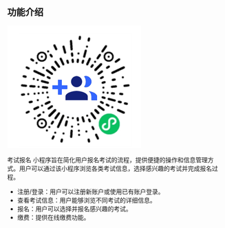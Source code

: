 ## 功能介绍 
![输入图片说明](demo/%E4%BA%8C%E7%BB%B4%E7%A0%81.png)

考试报名 小程序旨在简化用户报名考试的流程，提供便捷的操作和信息管理方式。用户可以通过该小程序浏览各类考试信息，选择感兴趣的考试并完成报名过程。

- 注册/登录：用户可以注册新账户或使用已有账户登录。
- 查看考试信息：用户能够浏览不同考试的详细信息。
- 报名：用户可以选择并报名感兴趣的考试。
- 缴费：提供在线缴费功能。
